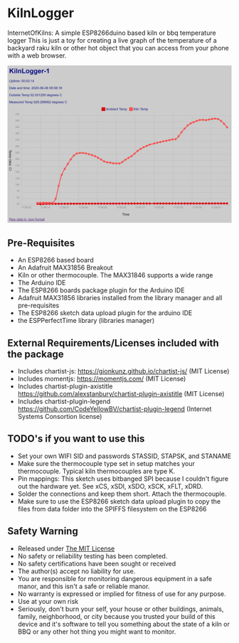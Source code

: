 # KilnLogger
InternetOfKilns: A simple ESP8266duino based kiln or bbq temperature logger
This is just a toy for creating a live graph of the temperature of a backyard raku kiln or other hot object that you can access from your phone with a web browser.

![A sample of the display](media/sample.png)

## Pre-Requisites
* An ESP8266 based board
* An Adafruit MAX31856 Breakout
* Kiln or other thermocouple.  The MAX31846 supports a wide range
* The Arduino IDE
* The ESP8266 boards package plugin for the Arduino IDE
* Adafruit MAX31856 libraries installed from the library manager and all pre-requisites
* The ESP8266 sketch data upload plugin for the arduino IDE
* the ESPPerfectTime library (libraries manager)

## External Requirements/Licenses included with the package
* Includes chartist-js: https://gionkunz.github.io/chartist-js/  (MIT License)
* Includes momentjs: https://momentjs.com/ (MIT License)
* Includes chartist-plugin-axistitle https://github.com/alexstanbury/chartist-plugin-axistitle (MIT License)
* Includes chartist-plugin-legend https://github.com/CodeYellowBV/chartist-plugin-legend (Internet Systems Consortion license)

## TODO's if you want to use this
* Set your own WIFI SID and passwords STASSID, STAPSK, and STANAME
* Make sure the thermocouple type set in setup matches your thermocouple.  Typical kiln thermocouples are type K.
* Pin mappings:  This sketch uses bitbanged SPI because I couldn't figure out the hardware yet.  See xCS, xSDI, xSDO, xSCK, xFLT, xDRD.
* Solder the connections and keep them short.  Attach the thermocouple.
* Make sure to use the ESP8266 sketch data upload plugin to copy the files from data folder into the SPIFFS filesystem on the ESP8266

## Safety Warning
* Released under [The MIT License](https://github.com/cgapeart/KilnLogger/blob/master/LICENSE)
* No safety or reliability testing has been completed.
* No safety certifications have been sought or received
* The author(s) accept no liability for use.
* You are responsible for monitoring dangerous equipment in a safe manor, and this isn't a safe or reliable manor.
* No warranty is expressed or implied for fitness of use for any purpose.  
* Use at your own risk
* Seriously, don't burn your self, your house or other buildings, animals, family, neighborhood, or city because you trusted your build of this device and it's software to tell you something about the state of a kiln or BBQ or any other hot thing you might want to monitor.
